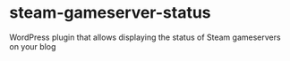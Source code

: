 # steam-gameserver-status
WordPress plugin that allows displaying the status of Steam gameservers on your blog

